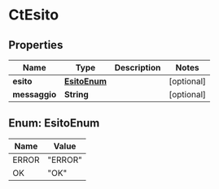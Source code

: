 
# CtEsito

## Properties
Name | Type | Description | Notes
------------ | ------------- | ------------- | -------------
**esito** | [**EsitoEnum**](#EsitoEnum) |  |  [optional]
**messaggio** | **String** |  |  [optional]


<a name="EsitoEnum"></a>
## Enum: EsitoEnum
Name | Value
---- | -----
ERROR | &quot;ERROR&quot;
OK | &quot;OK&quot;



